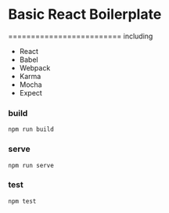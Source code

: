 # Basic React Boilerplate
=========================
including
- React
- Babel
- Webpack
- Karma
- Mocha
- Expect

### build
`npm run build`

### serve
`npm run serve`

### test
`npm test`
